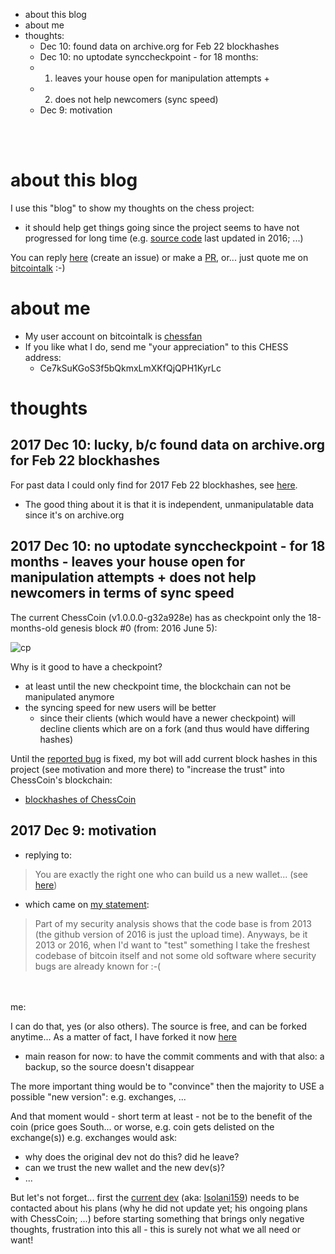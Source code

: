 * about this blog
* about me
* thoughts:
  * Dec 10: found data on archive.org for Feb 22 blockhashes
  * Dec 10: no uptodate synccheckpoint - for 18 months: 
   * 1. leaves your house open for manipulation attempts + 
   * 2. does not help newcomers (sync speed)
  * Dec 9: motivation

<br><br>

# about this blog

I use this "blog" to show my thoughts on the chess project:
* it should help get things going since the project seems to have not progressed for long time (e.g. [source code](https://github.com/coinforchess/chesscoin) last updated in 2016; ...)

You can reply [here](https://github.com/chess-fan/thoughts/issues) (create an issue) or make a [PR](https://github.com/chess-fan/thoughts/pulls), or... just quote me on [bitcointalk](https://bitcointalk.org/index.php?topic=1510517.0) :-)

# about me
* My user account on bitcointalk is [chessfan](https://bitcointalk.org/index.php?action=profile;u=1372252)
* If you like what I do, send me "your appreciation" to this CHESS address: 
  * Ce7kSuKGoS3f5bQkmxLmXKfQjQPH1KyrLc


# thoughts

## 2017 Dec 10: lucky, b/c found data on archive.org for Feb 22 blockhashes

For past data I could only find for 2017 Feb 22 blockhashes, see [here](https://github.com/chess-fan/blockhashes-of-ChessCoin/issues/1).
* The good thing about it is that it is independent, unmanipulatable data since it's on archive.org


## 2017 Dec 10: no uptodate synccheckpoint - for 18 months - leaves your house open for manipulation attempts + does not help newcomers in terms of sync speed

The current ChessCoin (v1.0.0.0-g32a928e) has as checkpoint only the 18-months-old genesis block #0 (from: 2016 June 5):

![cp](https://user-images.githubusercontent.com/34405095/33800354-b02b1f50-dd3e-11e7-9aed-5d61f48e9b89.png)

Why is it good to have a checkpoint?
* at least until the new checkpoint time, the blockchain can not be manipulated anymore
* the syncing speed for new users will be better 
  * since their clients (which would have a newer checkpoint) will decline clients which are on a fork (and thus would have differing hashes)

Until the [reported bug](https://github.com/COINFORCHESS/ChessCoin/issues/1) is fixed, my bot will add current block hashes in this project (see motivation and more there) to "increase the trust" into ChessCoin's blockchain:
* [blockhashes of ChessCoin](https://github.com/chess-fan/blockhashes-of-ChessCoin)



## 2017 Dec 9: motivation

- replying to:
 > You are exactly the right one who can build us a new wallet... (see [here](https://bitcointalk.org/index.php?topic=1510517.msg26045773#msg26045773))
 - which came on [my statement](https://bitcointalk.org/index.php?topic=1510517.msg26031156#msg26031156):
 > Part of my security analysis shows that the code base is from 2013 (the github version of 2016 is just the upload time).
Anyways, be it 2013 or 2016, when I'd want to "test" something I take the freshest codebase of bitcoin itself and not some old software where security bugs are already known for :-(

<br><br>
me:

I can do that, yes (or also others). The source is free, and can be forked anytime...
As a matter of fact, I have forked it now [here](https://github.com/chess-fan/ChessCoin)
* main reason for now: to have the commit comments and with that also: a backup, so the source doesn't disappear

The more important thing would be to "convince" then the majority to USE a possible "new version": e.g. exchanges, ...

And that moment would - short term at least - not be to the benefit of the coin (price goes South... or worse, e.g. coin gets delisted on the exchange(s))
e.g. exchanges would ask: 
* why does the original dev not do this? did he leave?
* can we trust the new wallet and the new dev(s)?
* ...

But let's not forget... first the [current dev](https://github.com/COINFORCHESS) (aka: [Isolani159](https://bitcointalk.org/index.php?action=profile;u=745892)) needs to be contacted about his plans (why he did not update yet; his ongoing plans with ChessCoin; ...) before starting something that brings only negative thoughts, frustration into this all - this is surely not what we all need or want!
